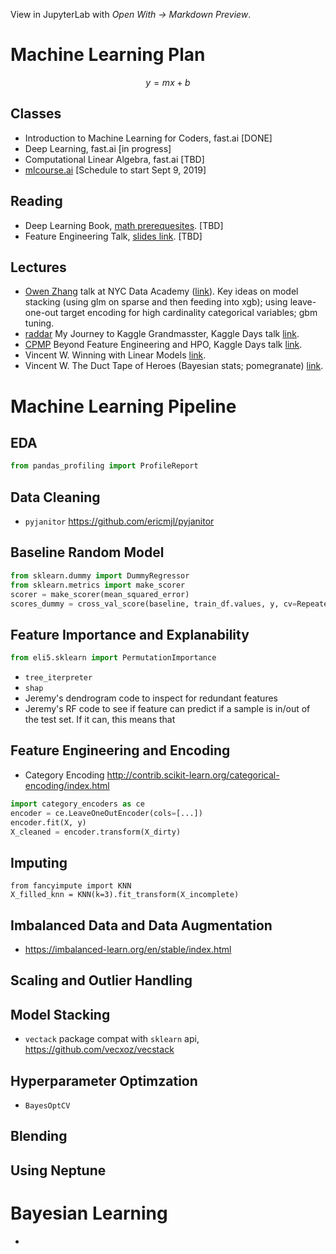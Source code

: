 View in JupyterLab with *Open With &rarr; Markdown Preview*.

# Machine Learning Plan #

$$y = mx + b$$

## Classes ##

- Introduction to Machine Learning for Coders, fast.ai [DONE]
- Deep Learning, fast.ai [in progress]
- Computational Linear Algebra, fast.ai [TBD]
- [mlcourse.ai](https://mlcourse.ai/) [Schedule to start Sept 9, 2019]

## Reading ##

- Deep Learning Book, [math prerequesites](http://www.deeplearningbook.org/). [TBD]
- Feature Engineering Talk, [slides link](https://www.slideshare.net/HJvanVeen/feature-engineering-72376750). [TBD]

## Lectures ##

- [Owen Zhang](https://www.kaggle.com/owenzhang1) talk at NYC Data Academy ([link](https://www.youtube.com/watch?v=LgLcfZjNF44)). Key ideas on model stacking (using glm on sparse and then feeding into xgb); using leave-one-out target encoding for high cardinality categorical variables; gbm tuning.
- [raddar]() My Journey to Kaggle Grandmasster, Kaggle Days talk [link](https://www.youtube.com/watch?v=7XEMPU17-Wo).
- [CPMP]() Beyond Feature Engineering and HPO, Kaggle Days talk [link](https://www.youtube.com/watch?v=fH_FiquKhiI).
- Vincent W. Winning with Linear Models [link](https://www.youtube.com/watch?v=68ABAU_V8qI).
- Vincent W. The Duct Tape of Heroes (Bayesian stats; pomegranate) [link](https://www.youtube.com/watch?v=dE5j6NW-Kzg).



# Machine Learning Pipeline #

## EDA ##

```python
from pandas_profiling import ProfileReport
```


## Data Cleaning ##

-  `pyjanitor`  https://github.com/ericmjl/pyjanitor



## Baseline Random Model ##

```python
from sklearn.dummy import DummyRegressor
from sklearn.metrics import make_scorer
scorer = make_scorer(mean_squared_error)
scores_dummy = cross_val_score(baseline, train_df.values, y, cv=RepeatedKFold(n_repeats=100), scoring=scorer)
```


## Feature Importance and Explanability ##

```python
from eli5.sklearn import PermutationImportance
```

- `tree_iterpreter`
- `shap`
- Jeremy's dendrogram code to inspect for redundant features
- Jeremy's RF code to see if feature can predict if a sample is in/out of the test set. If it can, this means that 


## Feature Engineering and Encoding ##

-  Category Encoding  http://contrib.scikit-learn.org/categorical-encoding/index.html

```python
import category_encoders as ce
encoder = ce.LeaveOneOutEncoder(cols=[...])
encoder.fit(X, y)
X_cleaned = encoder.transform(X_dirty)
```



## Imputing ##

~~~{.python}
from fancyimpute import KNN
X_filled_knn = KNN(k=3).fit_transform(X_incomplete)
~~~


## Imbalanced Data and Data Augmentation ##
-  https://imbalanced-learn.org/en/stable/index.html



## Scaling and Outlier Handling ##




## Model Stacking ##
- `vectack` package compat with `sklearn` api,  https://github.com/vecxoz/vecstack


## Hyperparameter Optimzation ##
- `BayesOptCV`



## Blending ##


## Using Neptune ##



# Bayesian Learning #

- 
